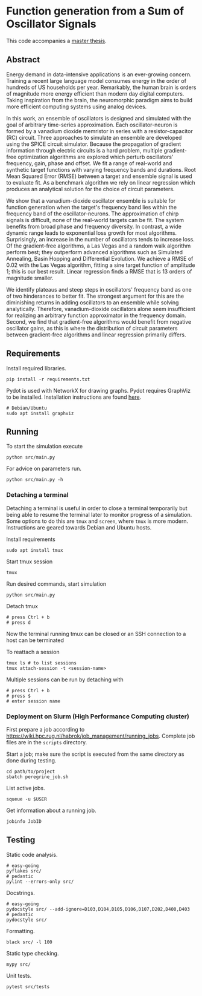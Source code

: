 # Function generation from a Sum of Oscillator Signals

This code accompanies a [master thesis](https://fse.studenttheses.ub.rug.nl/id/eprint/31138).

## Abstract

Energy demand in data-intensive applications is an ever-growing concern.
Training a recent large language model consumes energy in the order of hundreds of US households per year.
Remarkably, the human brain is orders of magnitude more energy efficient than modern day digital computers.
Taking inspiration from the brain, the neuromorphic paradigm aims to build more efficient computing systems using analog devices. 

In this work, an ensemble of oscillators is designed and simulated with the goal of arbitrary time-series approximation.
Each oscillator-neuron is formed by a vanadium dioxide memristor in series with a resistor-capacitor (RC) circuit.
Three approaches to simulate an ensemble are developed using the SPICE circuit simulator.
Because the propagation of gradient information through electric circuits is a hard problem, multiple gradient-free optimization algorithms are explored which perturb oscillators' frequency, gain, phase and offset.
We fit a range of real-world and synthetic target functions with varying frequency bands and durations.
Root Mean Squared Error (RMSE) between a target and ensemble signal is used to evaluate fit.
As a benchmark algorithm we rely on linear regression which produces an analytical solution for the choice of circuit parameters.

We show that a vanadium-dioxide oscillator ensemble is suitable for function generation when the target's frequency band lies within the frequency band of the oscillator-neurons.
The approximation of chirp signals is difficult, none of the real-world targets can be fit.
The system benefits from broad phase and frequency diversity.
In contrast, a wide dynamic range leads to exponential loss growth for most algorithms.
Surprisingly, an increase in the number of oscillators tends to increase loss.
Of the gradient-free algorithms, a Las Vegas and a random walk algorithm perform best; they outperform advanced algorithms such as Simulated Annealing, Basin Hopping and Differential Evolution.
We achieve a RMSE of 0.02 with the Las Vegas algorithm, fitting a sine target function of amplitude 1; this is our best result.
Linear regression finds a RMSE that is 13 orders of magnitude smaller.

We identify plateaus and steep steps in oscillators' frequency band as one of two hinderances to better fit.
The strongest argument for this are the diminishing returns in adding oscillators to an ensemble while solving analytically.
Therefore, vanadium-dioxide oscillators alone seem insufficient for realizing an arbitrary function approximator in the frequency domain.
Second, we find that gradient-free algorithms would benefit from negative oscillator gains, as this is where the distribution of circuit parameters between gradient-free algorithms and linear regression primarily differs.

## Requirements

Install required libraries.

    pip install -r requirements.txt

Pydot is used with NetworkX for drawing graphs.
Pydot requires GraphViz to be installed.
Installation instructions are found [here](https://graphviz.org/download/).

    # Debian/Ubuntu
    sudo apt install graphviz

## Running

To start the simulation execute

    python src/main.py

For advice on parameters run.

    python src/main.py -h

### Detaching a terminal

Detaching a terminal is useful in order to close a terminal temporarily but being able to resume the terminal later to monitor progress of a simulation.
Some options to do this are `tmux` and `screen`, where `tmux` is more modern.
Instructions are geared towards Debian and Ubuntu hosts.

Install requirements

    sudo apt install tmux

Start tmux session

    tmux

Run desired commands, start simulation

    python src/main.py

Detach tmux

    # press Ctrl + b
    # press d

Now the terminal running tmux can be closed or an SSH connection to a host can be terminated

To reattach a session

    tmux ls # to list sessions
    tmux attach-session -t <session-name>

Multiple sessions can be run by detaching with

    # press Ctrl + b
    # press $
    # enter session name

### Deployment on Slurm (High Performance Computing cluster)

First prepare a job according to <https://wiki.hpc.rug.nl/habrok/job_management/running_jobs>.
Complete job files are in the `scripts` directory.

Start a job; make sure the script is executed from the same directory as done during testing.

    cd path/to/project
    sbatch peregrine_job.sh

List active jobs.

    squeue -u $USER
    
Get information about a running job.

    jobinfo JobID

## Testing

Static code analysis.

    # easy-going
    pyflakes src/
    # pedantic
    pylint --errors-only src/

Docstrings.

    # easy-going
    pydocstyle src/ --add-ignore=D103,D104,D105,D106,D107,D202,D400,D403
    # pedantic
    pydocstyle src/

Formatting.

    black src/ -l 100

Static type checking.

    mypy src/

Unit tests.

    pytest src/tests